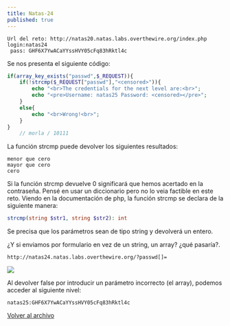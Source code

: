 ```yaml
---
title: Natas-24
published: true
---
```


```
Url del reto: http://natas20.natas.labs.overthewire.org/index.php
login:natas24
 pass: GHF6X7YwACaYYssHVY05cFq83hRktl4c
```

Se nos presenta el siguiente código:

```php
if(array_key_exists("passwd",$_REQUEST)){
	if(!strcmp($_REQUEST["passwd"],"<censored>")){
		echo "<br>The credentials for the next level are:<br>";
		echo "<pre>Username: natas25 Password: <censored></pre>";
	}
	else{
		echo "<br>Wrong!<br>";
	}
}
    // morla / 10111  
```

La función strcmp puede devolver los siguientes resultados:
```
menor que cero
mayor que cero 
cero
```
Si la función strcmp devuelve 0 significará que hemos acertado en la contraseña.
Pensé en usar un diccionario pero no lo veia factible en este reto.
Viendo en la documentación de php, la función strcmp se declara de la siguiente manera:

```php
strcmp(string $str1, string $str2): int
```

Se precisa que los parámetros sean de tipo string y devolverá un entero.

¿Y si enviamos por formulario en vez de un string, un array? ¿qué pasaría?.

```
http://natas24.natas.labs.overthewire.org/?passwd[]=
```

![](https://madmb.github.io/imgs/natas-24-cap01.png)


Al devolver false por introducir un parámetro incorrecto (el array), podemos acceder al siguiente nivel:

```
natas25:GHF6X7YwACaYYssHVY05cFq83hRktl4c
```

[Volver al archivo](archive)

